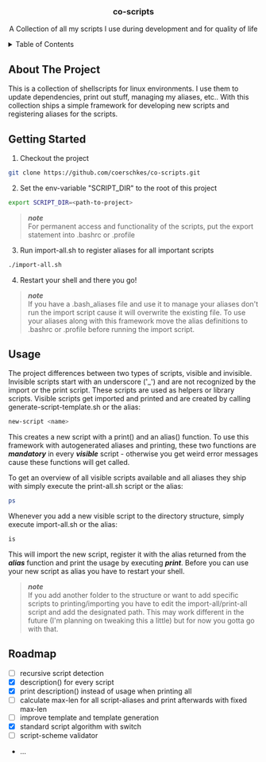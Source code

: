 <br />
<div align="center">

<h3 align="center">co-scripts</h3>

  <p align="center">
    A Collection of all my scripts I use during development and for quality of life
</div>

<details>
  <summary>Table of Contents</summary>
  <ol>
    <li>
      <a href="#about-the-project">About The Project</a>
    </li>
    <li>
      <a href="#getting-started">Getting Started</a>
    </li>
    <li><a href="#usage">Usage</a></li>
    <li><a href="#roadmap">Roadmap</a></li>
  </ol>
</details>

## About The Project

This is a collection of shellscripts for linux environments. I use them to update dependencies, print out stuff, managing my aliases, etc.. With this collection ships a simple framework for developing new scripts and registering aliases for the scripts.

## Getting Started

1. Checkout the project
```sh
git clone https://github.com/coerschkes/co-scripts.git
```
2. Set the env-variable "SCRIPT_DIR" to the root of this project
```sh
export SCRIPT_DIR=<path-to-project>
```
> **_note_**  
> For permanent access and functionality of the scripts, put the export statement into .bashrc or .profile
3. Run import-all.sh to register aliases for all important scripts
```sh
./import-all.sh
```
4. Restart your shell and there you go!

> **_note_**  
> If you have a .bash_aliases file and use it to manage your aliases don't run the import script cause it will overwrite the existing file. To use your aliases along with this framework move the alias definitions to .bashrc or .profile before running the import script.

## Usage

The project differences between two types of scripts, visible and invisible. Invisible scripts start with an underscore ('\_') and are not recognized by the import or the print script. These scripts are used as helpers or library scripts. Visible scripts get imported and printed and are created by calling generate-script-template.sh or the alias:

```sh
new-script <name>
```

This creates a new script with a print() and an alias() function. To use this framework with autogenerated aliases and printing, these two functions are **_mandatory_** in every **_visible_** script - otherwise you get weird error messages cause these functions will get called.

To get an overview of all visible scripts available and all aliases they ship with simply execute the print-all.sh script or the alias:

```sh
ps
```

Whenever you add a new visible script to the directory structure, simply execute import-all.sh or the alias:

```sh
is
```

This will import the new script, register it with the alias returned from the **_alias_** function and print the usage by executing **_print_**. Before you can use your new script as alias you have to restart your shell.

> **_note_**  
   > If you add another folder to the structure or want to add specific scripts to printing/importing you have to edit the import-all/print-all script and add the designated path. This may work different in the future (I'm planning on tweaking this a little) but for now you gotta go with that.

## Roadmap

- [ ] recursive script detection
- [X] description() for every script
- [X] print description() instead of usage when printing all
- [ ] calculate max-len for all script-aliases and print afterwards with fixed max-len
- [ ] improve template and template generation
- [X] standard script algorithm with switch
- [ ] script-scheme validator
- ...

